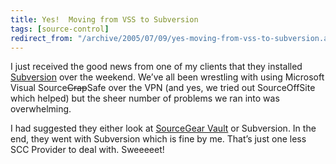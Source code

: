 ```yaml
---
title: Yes!  Moving from VSS to Subversion
tags: [source-control]
redirect_from: "/archive/2005/07/09/yes-moving-from-vss-to-subversion.aspx/"
---
```


I just received the good news from one of my clients that they installed
[Subversion](http://subversion.tigris.org/) over the weekend. We’ve all
been wrestling with using Microsoft Visual Source~~Crap~~Safe over the
VPN (and yes, we tried out SourceOffSite which helped) but the sheer
number of problems we ran into was overwhelming.

I had suggested they either look at [SourceGear
Vault](http://sourcegear.com/vault/) or Subversion. In the end, they
went with Subversion which is fine by me. That’s just one less SCC
Provider to deal with. Sweeeeet!

